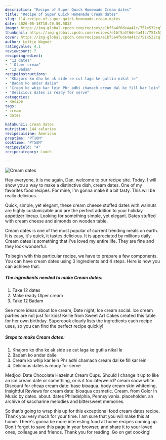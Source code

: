 ```yaml
---
description: "Recipe of Super Quick Homemade Cream dates"
title: "Recipe of Super Quick Homemade Cream dates"
slug: 114-recipe-of-super-quick-homemade-cream-dates
date: 2020-05-18T10:40:50.583Z
image: https://img-global.cpcdn.com/recipes/e1bf5a4f6de4a41c/751x532cq70/cream-dates-recipe-main-photo.jpg
thumbnail: https://img-global.cpcdn.com/recipes/e1bf5a4f6de4a41c/751x532cq70/cream-dates-recipe-main-photo.jpg
cover: https://img-global.cpcdn.com/recipes/e1bf5a4f6de4a41c/751x532cq70/cream-dates-recipe-main-photo.jpg
author: Lottie Wagner
ratingvalue: 4.1
reviewcount: 7
recipeingredient:
- "12 dates"
- " Olper cream"
- "12 Badam"
recipeinstructions:
- "Khajoro ko dho ke ak side se cut laga ke gutlia nikal le"
- "Badam ko andar dalie"
- "Cream ko whip kar lein Phr adhi chamach cream dal ke fill kar lein"
- "Delicious dates is ready for serve"
categories:
- Recipe
tags:
- cream
- dates

katakunci: cream dates 
nutrition: 144 calories
recipecuisine: American
preptime: "PT10M"
cooktime: "PT58M"
recipeyield: "4"
recipecategory: Lunch

---
```



![Cream dates](https://img-global.cpcdn.com/recipes/e1bf5a4f6de4a41c/751x532cq70/cream-dates-recipe-main-photo.jpg)

Hey everyone, it is me again, Dan, welcome to our recipe site. Today, I will show you a way to make a distinctive dish, cream dates. One of my favorites food recipes. For mine, I'm gonna make it a bit tasty. This will be really delicious.

Quick, simple, yet elegant, these cream cheese stuffed dates with walnuts are highly customizable and are the perfect addition to your holiday appetizer lineup. Looking for something simple, yet elegant. Dates stuffed with cream cheese and almonds on wooden table.

Cream dates is one of the most popular of current trending meals on earth. It is easy, it's quick, it tastes delicious. It is appreciated by millions daily. Cream dates is something that I've loved my entire life. They are fine and they look wonderful.


To begin with this particular recipe, we have to prepare a few components. You can have cream dates using 3 ingredients and 4 steps. Here is how you can achieve that.

<!--inarticleads1-->

##### The ingredients needed to make Cream dates:

1. Take 12 dates
1. Make ready  Olper cream
1. Take 12 Badam


See more ideas about Ice cream, Date night, Ice cream social. Ice cream parties are not just for kids! Kellie from Sweet Art Cakes created this table for her own birthday. Supercook clearly lists the ingredients each recipe uses, so you can find the perfect recipe quickly! 

<!--inarticleads2-->

##### Steps to make Cream dates:

1. Khajoro ko dho ke ak side se cut laga ke gutlia nikal le
1. Badam ko andar dalie
1. Cream ko whip kar lein Phr adhi chamach cream dal ke fill kar lein
1. Delicious dates is ready for serve


Medjool Date Chocolate Hazelnut Cream Cups. Should I change it up to like an ice cream date or something, or is it too late/weird? cream snow white. Discount for cheap cream date: base bioaqua. body cream skin whitening. Insightful Reviews for cream date: bioaqua cosmetic. Cream. from Color In Music by dates. about. dates Philadelphia, Pennsylvania. placeholder. an archive of saccharine melodies and bittersweet memories. 

So that's going to wrap this up for this exceptional food cream dates recipe. Thank you very much for your time. I am sure that you will make this at home. There's gonna be more interesting food at home recipes coming up. Don't forget to save this page in your browser, and share it to your loved ones, colleague and friends. Thank you for reading. Go on get cooking!
